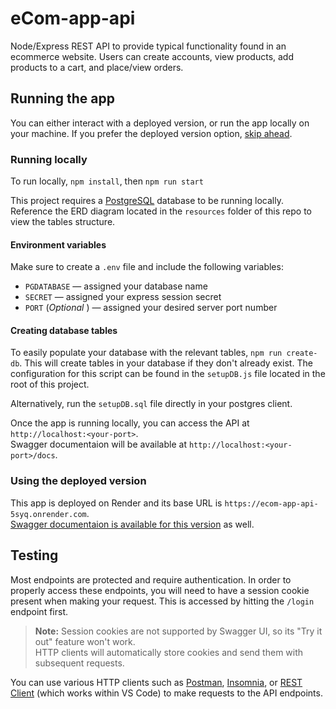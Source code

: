 # eCom-app-api
Node/Express REST API to provide typical functionality found in an ecommerce website.  Users can create accounts, view products, add products to a cart, and place/view orders.

## Running the app
You can either interact with a deployed version, or run the app locally on your machine.
If you prefer the deployed version option, [skip ahead](#using-the-deployed-version).


### Running locally
To run locally, `npm install`, then `npm run start`

This project requires a [PostgreSQL](https://www.postgresql.org/) database to be running locally.  Reference the ERD diagram located in the `resources` folder of this repo to view the tables structure.  

#### **Environment variables**
Make sure to create a `.env` file and include the following variables:  
- `PGDATABASE` — assigned your database name 
- `SECRET` — assigned your express session secret
- `PORT` (_Optional_ ) — assigned your desired server port number

#### **Creating database tables**
To easily populate your database with the relevant tables, `npm run create-db`.  This will create tables in your database if they don't already exist.  The configuration for this script can be found in the  `setupDB.js` file located in the root of this project.  

Alternatively, run the `setupDB.sql` file directly in your postgres client.

Once the app is running locally, you can access the API at `http://localhost:<your-port>`.  
Swagger documentaion will be available at `http://localhost:<your-port>/docs`.

### Using the deployed version
This app is deployed on Render and its base URL is `https://ecom-app-api-5syq.onrender.com`.  
[Swagger documentaion is available for this version](https://ecom-app-api-5syq.onrender.com/docs) as well.

## Testing
Most endpoints are protected and require authentication.  In order to properly access these endpoints, you will need to have a session cookie present when making your request.  This is accessed by hitting the `/login` endpoint first.  

>**Note:** Session cookies are not supported by Swagger UI, so its "Try it out" feature won't work.  
HTTP clients will automatically store cookies and send them with subsequent requests.  

You can use various HTTP clients such as [Postman](https://www.postman.com/), [Insomnia](https://insomnia.rest/), or [REST Client](https://marketplace.visualstudio.com/items?itemName=humao.rest-client) (which works within VS Code) to make requests to the API endpoints.
